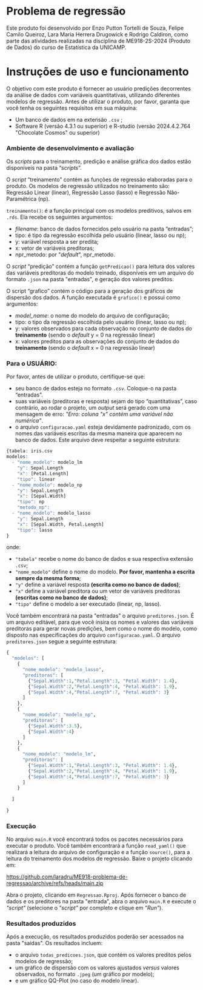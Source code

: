 
<!-- README.md is generated from README.Rmd. Please edit that file -->

# Problema de regressão

<!-- badges: start -->
<!-- badges: end -->

Este produto foi desenvolvido por Enzo Putton Tortelli de Souza, Felipe
Camilo Queiroz, Lara Maria Herrera Drugowick e Rodrigo Caldiron, como
parte das atividades realizadas na disciplina de ME918-2S-2024 (Produto de
Dados) do curso de Estatística da UNICAMP.

# Instruções de uso e funcionamento

O objetivo com este produto é fornecer ao usuário predições decorrentes da
análise de dados com variáveis quantitativas, utilizando diferentes
modelos de regressão. Antes de utilizar o produto, por favor, garanta
que você tenha os seguintes requisitos em sua máquina:

- Um banco de dados em na extensão `.csv` ;  
- Software R (versão 4.3.1 ou superior) e R-studio (versão 2024.4.2.764 "Chocolate Cosmos" ou superior)  

### Ambiente de desenvolvimento e avaliação

Os *scripts* para o treinamento, predição e análise gráfica dos dados
estão disponíveis na pasta “*scripts*”.

O *script* “treinamento” contém as funções de regressão elaboradas para o produto. Os modelos de
regressão utilizados no treinamento são: Regressão Linear (linear), Regressão
Lasso (lasso) e Regressão Não-Paramétrica (np).

`treinamento()`: é a função principal com os modelos preditivos, salvos em `.rds`. Ela recebe os
seguintes argumentos:  
- *filename*: banco de dados fornecidos pelo usuário na pasta
“entradas”;  
- tipo: é tipo da regressão escolhida pelo usuário (linear, lasso ou
np);  
- y: variável resposta a ser predita;  
- x: vetor de variáveis preditoras;  
- npr_metodo: por "*default*", npr_metodo.  

O *script* “predição” contém a função `getPredicao()` para leitura dos
valores das variáveis preditoras do modelo treinado, disponíveis em um arquivo do formato `.json` na pasta "entradas", e geração dos
valores preditos.

O script “grafico” contém o código para a geração dos gráficos de
dispersão dos dados. A função executada é `grafico()` e possui como argumentos:  
- *model_name*: o nome do modelo do arquivo de configuração;  
- tipo: o tipo da regressão escolhida pelo usuário (linear, lasso ou
np);  
- y: valores observados para cada observação no conjunto de dados do **treinamento** (sendo o *default* y = 0 na regressão linear)  
- x: valores preditos para as observações do conjunto de dados do **treinamento** (sendo o *default* x = 0 na regressão linear)

### Para o USUÁRIO:

Por favor, antes de utilizar o produto, certifique-se que:
- seu banco de dados esteja no formato `.csv`. Coloque-o na pasta “entradas”.  
- suas variáveis (preditoras e resposta) sejam do tipo “quantitativas”, caso contrário, ao rodar o projeto, um *output* será gerado com uma mensagem de erro: *"Erro: coluna "x" contém uma variável não numérica"*.
- o arquivo `configuracao.yaml` esteja devidamente padronizado, com os nomes das variáveis escritas da mesma maneira que aparecem no banco de dados. Este arquivo deve respeitar a seguinte estrutura:

``` r
{tabela: iris.csv
modelos:
  - "nome_modelo": modelo_lm
    "y": Sepal.Length
    "x": [Petal.Length]
    "tipo": linear
  - "nome_modelo": modelo_np
    "y": Sepal.Length
    "x": [Sepal.Width]
    "tipo": np
    "metodo_np":
  - "nome_modelo": modelo_lasso
    "y": Sepal.Length
    "x": [Sepal.Width, Petal.Length]
    "tipo": lasso
}
```

onde:
- `"tabela"` recebe o nome do banco de dados e sua respectiva extensão `.csv`; 
- `"nome_modelo"` define o nome do modelo. **Por favor, mantenha a escrita sempre da mesma forma**;
- `"y"` define a variável resposta **(escrita como no banco de dados)**;
- `"x"` define a variável preditora ou um vetor de variáveis preditoras **(escritas como no banco de dados)**;
- `"tipo"` define o modelo a ser executado (linear, np, lasso).

Você também encontrará na pasta "entradas" o arquivo `preditores.json`. É um arquivo editável, para que você insira os nomes e valores das variáveis preditoras para gerar novas predições, bem como o nome do modelo, como disposto nas especificações do arquivo `configuracao.yaml`. O arquivo `preditores.json` segue a seguinte estrutura:

``` r
{
  "modelos": [
    {
      "nome_modelo": "modelo_lasso",
      "preditoras": [
        {"Sepal.Width":1,"Petal.Length":3, "Petal.Width": 1.4},
        {"Sepal.Width":2,"Petal.Length":4, "Petal.Width": 1.9},
        {"Sepal.Width":4,"Petal.Length":7, "Petal.Width": 3}
      ]
    },
    {
      "nome_modelo": "modelo_np",
      "preditoras": [
        {"Sepal.Width":3.5},
        {"Sepal.Width":4}
      ]
    },
    {
      "nome_modelo": "modelo_lm",
      "preditoras": [
        {"Sepal.Width":1,"Petal.Length":3, "Petal.Width": 1.4},
        {"Sepal.Width":2,"Petal.Length":4, "Petal.Width": 1.9},
        {"Sepal.Width":4,"Petal.Length":7, "Petal.Width": 3}
      ]
    }
    
  ]
  
}

```


### Execução
No arquivo `main.R` você encontrará todos os pacotes necessários para executar o produto. Você também encontrará a função `read_yaml()` que realizará a leitura do arquivo de configuração e a função `source()`, para a leitura do treinamento dos modelos de regressão. Baixe o projeto clicando em:

https://github.com/laradru/ME918-problema-de-regressao/archive/refs/heads/main.zip

Abra o projeto, clicando em `Regressao.Rproj`. Após fornecer o banco de dados e os preditores na pasta "entrada", abra o arquivo `main.R` e execute o *"script"* (selecione o *"script"* por completo e clique em *"Run"*).

### Resultados produzidos
Após a execução, os resultados produzidos poderão ser acessados na pasta "saidas". Os resultados incluem:

- o arquivo `todas_predicoes.json`, que contém os valores preditos pelos modelos de regressão;
- um gráfico de dispersão com os valores ajustados *versus* valores observados, no formato `.jpeg` (um gráfico por modelo);
- e um gráfico QQ-Plot (no caso do modelo linear).



